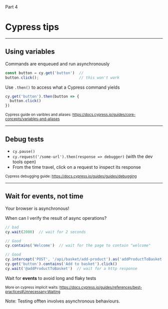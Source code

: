 

<!-- .slide: id="cypress-tips" class="slide--part-title slide--vcenter" -->

<div class="flex-row">

  <div class="part-title">
    <span class="text-level-3">Part 4</span>
    <h1>Cypress tips</h1>
  </div>
  
  <div class="part-toc box fragment"></div>

</div>


---

## Using variables

<div class="fragment">
  <p class="mt-150 text-level-2">Commands are enqueued and run asynchronously

  ```typescript
  const button = cy.get('button')  //
  button.click();                  // this won't work
  ```
</div>

<div class="fragment">
  <p class="mt-150  text-level-2">Use <code>.then()</code> to access what a Cypress command yields

  ```typescript
  cy.get('button').then(button => {
    button.click()
  })
  ```
</div>


<small class="fragment mt-200">Cypress guide on varibles and aliases: <a href="https://docs.cypress.io/guides/guides/debugging">https://docs.cypress.io/guides/core-concepts/variables-and-aliases</a></small>


---

## Debug tests

<ul class="mt-300">
  <li class="fragment"><code>cy.pause()</code>
  <li class="fragment"><code>cy.request('/some-url').then(response => debugger)</code> (with the dev tools open)
  <li class="fragment">From the time travel, click on a request to inspect its response
</ul>



<small class="fragment mt-300">Cypress debugging guide: <a href="https://docs.cypress.io/guides/guides/debugging">https://docs.cypress.io/guides/guides/debugging</a></small>

---

## Wait for events, not time

<p class="text-level-2 fragment">Your browser is asynchronous!

<p class="text-level-2 fragment">When can I verify the result of async operations?

```typescript
// bad
cy.wait(2000)  // wait for 2 seconds

// Good
cy.contains('Welcome')  // wait for the page to contain "welcome"

// Good
cy.intercept('POST', '/api/basket/add-product').as('addProductToBasket')
cy.get('button').contains('Add to basket').click()
cy.wait('@addProductToBasket')  // wait for a http response
```

<!-- .element: class="mt-50 fragment" -->

<p class="text-level-2 fragment">Wait for <strong>events</strong> to avoid long and flaky tests

<p class="fragment fragment mt-50"><small>More on cypress implicit waits: <a href="https://docs.cypress.io/guides/references/best-practices#Unnecessary-Waiting">https://docs.cypress.io/guides/references/best-practices#Unnecessary-Waiting</a></small>

Note:
Testing offten involves asynchronous behaviours.



